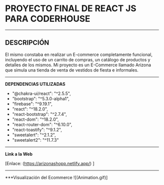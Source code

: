 # PROYECTO FINAL DE REACT JS PARA CODERHOUSE
---
## DESCRIPCIÓN

El mismo constaba en realizar un E-commerce completamente funcional, incluyendo el uso de un carrito de compras, un catálogo de productos y detalles de los mismos. Mi proyecto es un E-Commerce llamado Arizona que simula una tienda de venta de vestidos de fiesta e informales.

---
**DEPENDENCIAS UTILIZADAS**

* "@chakra-ui/react": "^2.5.5",
* "bootstrap": "^5.3.0-alpha1",
* "firebase": "^9.19.1",
* "react": "^18.2.0",
* "react-bootstrap": "^2.7.4",
* "react-dom": "^18.2.0",
* "react-router-dom": "^6.10.0",
* "react-toastify": "^9.1.2",
* "sweetalert": "^2.1.2",
* "sweetalert2": "^11.7.3"

---
**Link a la Web**

[Enlace: (https://arizonashopp.netlify.app/) ]

---
***Visualización del Ecommerce
![(Animation.gif)]